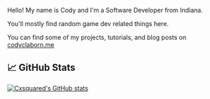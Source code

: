 Hello! My name is Cody and I'm a Software Developer from Indiana.

You'll mostly find random game dev related things here.

You can find some of my projects, tutorials, and blog posts on [codyclaborn.me](https://codyclaborn.me)

## &#x1f4c8; GitHub Stats

[![Cxsquared's GitHub stats](https://github-readme-stats.vercel.app/api?username=cxsquared)](https://github.com/cxsquared/cxsquared)

<!--
**cxsquared/cxsquared** is a ✨ _special_ ✨ repository because its `README.md` (this file) appears on your GitHub profile.

Here are some ideas to get you started:

- 🔭 I’m currently working on ...
- 🌱 I’m currently learning ...
- 👯 I’m looking to collaborate on ...
- 🤔 I’m looking for help with ...
- 💬 Ask me about ...
- 📫 How to reach me: ...
- 😄 Pronouns: ...
- ⚡ Fun fact: ...
-->
